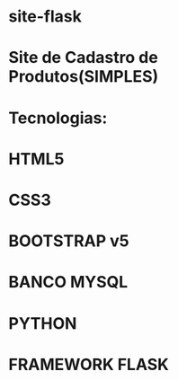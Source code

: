 # site-flask
# Site  de Cadastro de Produtos(SIMPLES)
# Tecnologias: 
# HTML5
# CSS3
# BOOTSTRAP v5
# BANCO MYSQL
# PYTHON 
# FRAMEWORK FLASK
